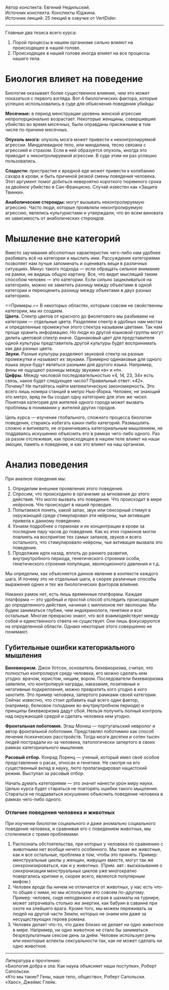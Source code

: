 Автор конспекта: Евгений Недильский.  
Источник конспекта: Конспекты Юджина.  
Источник лекций: 25 лекций в озвучке от VertDider.  

---

Главные два тезиса всего курса:
1. Порой процессы в нашем организме сильно влияют на происходящее в нашей голове.
2. Происходящее в нашей голове иногда влияет на все процессы нашего тела.

# Биология влияет на поведение
Биология оказывает более существенное влияние, чем это может показаться с первого взгляда. Вот 4 биологических фактора, которые успешно использовались в суде для объяснения поведения убийцы:

**Месячные:** в период менструации уровень женской агрессии непропорционально возрастает. Некоторые женщины, совершившие убийство во время месячных, были оправданы присяжными в том числе по причине месячных.

**Опухоль мозга:** опухоль мозга может привести к неконтролируемой агрессии. Миндалевидное тело, или миндалина, тесно связана с агрессией и страхом. Если в ней образуется опухоль, иногда это приводит к неконтролируемой агрессии. В суде этим ни раз успешно пользовались.

**Сладости:** пристрастие к вредной еде может привести к колебанию сахара в крови, и быть причиной резкой смены поведения человека. Этот аргумент помог добиться невероятно короткого тюремного срока за двойное убийство в Сан-Франциско. Случай известен как «Защита Твинки».

**Анаболические стероиды:** могут вызывать неконтролируемую агрессию. Часто люди, которые проявляли неконтролируемую агрессию, являлись культуристами и утверждали, что во всем виновата их зависимость от анаболических стероидов.

# Мышление вне категорий
Вместо заучивания абсолютных характеристик чего-либо нам удобнее разбивать всё на категории и мыслить ими. Рассуждение категориями позволяет нам лучше запоминать и оценивать вещи в различных ситуациях. Минус такого подхода — если обращать сильное внимание на рамки, не видишь общую картину. Все, что видит мыслящий таким способом человек — это категории. Если сильно зацикливаться на категориях, можно не заметить разницу между объектами в одной категории и переоценить разницу между объектами в двух разных категориях.

==Примеры.==
В некоторых областях, которым совсем не свойственны категории, мы их создаем.  
**Цвета.** Спектр цветов от красного до фиолетового мы разбиваем на категории — отдельные цвета. Разделяем спектр в удобных нам местах и определенные промежутки этого спектра называем цветами. Так нам проще хранить информацию. Но люди из другой языковой группы могут делить цветовой спектр иначе. Одинаковый цвет для представителя одной культуры представитель другой культуры будет воспринимать как два разных цвета.  
**Звуки.** Разные культуры разделяют звуковой спектр на разные промежутки и называют их звуками. Примерно одинаковые для одного языка звуки будут являться разными для другого языка. Например, фины не ощущают разницы между звуками «в» и «п».  
**Цифры.** Между числовой последовательностью «4, 14, 23, 34» есть связь, какое будет следующее число? Правильный ответ: «42». Почему? Не пытайтесь найти математическую закономерность. Это всего лишь номера станций в метро Нью-Йорка. Человек, не знающий это метро, вряд ли бы создал одну категорию для этих же чисел. Понятная категория для жителей одного города может вызвать проблемы в понимании у жителей других городов.

Цель курса — изучение глобального, сложного процесса биологии поведения, стараясь избегать каких-либо категорий. Размышлять сложно и витиевато, не ограничиваясь категориальным мышлением, не поддаваясь искушению объяснить его в рамках чего-либо одного. Раз за разом отслеживая, как происходящее в нашем теле влияет на наши эмоции, память и поведение, и как это влияет на наш организм.

# Анализ поведения
При анализе поведения мы:

1. Определим внешние проявления этого поведения.
2. Спросим, что происходило в организме за мгновения до этого действия. Что могло вызвать это поведение. Что происходит в мире нейронов. Что происходит в нашей проводке.
3. Попытаемся понять, какой запах, звук или сенсорный стимул в окружающей среде стимулировал эти нейроны, чья активация привела к данному поведению.
4. Узнаем подробнее о гормонах и их концентрации в крови за последние пару часов до поведения. Как из этих гормонов могли повлиять на восприятие тех самых запахов, звуков и всего остального, что стимулировало нейроны, чья активация вызвала это поведение.
5. Продолжим идти назад, вплоть до раннего развития, внутриутробного периода, генетического строения особи, генетического строения популяции, эволюционного давления и т.д.

Мы определим, как объясняется данное явление в контексте каждого шага. И почему это не отдельные шаги, а скорее различные способы выражения одних и тех же биологических факторов влияния.

Никаких рамок нет, есть лишь временные платформы. Каждая платформа — это удобный и простой способ отследить происходящее до определенного действия, начиная с миллионов лет эволюции. Мы будем заниматься глубже, чем эндокринологи, генетики и все остальные. Многие прекрасно знают, что всё взаимодействует между собой и единственного ответа не существует. Они лишь фокусируются на определенной области. Однако некоторые этого совершенно не понимают.

## Губительные ошибки категориального мышления
**Бихевиоризм.** Джон Уотсон, основатель бихевиоризма, считал, что полностью контролируя среду человека, его можно сделать кем угодно: врачом, юристом, нищим, вором. Последователи бихевиоризма заявляли, что контролируя награды, наказания, позитивные и негативные подкрепления, можно превратить кого угодно в кого захотите. Это пример человека, запертого рамками своей категории. Сейчас известно, что стоит добавить ещё всего один фактор, (например, белковое голодание во внутриутробном периоде) и принципы бихевиоризма дадут сбой. Нельзя получить полный контроль над окружающей средой и сделать человека кем угодно.

**Фронтальная лоботомия.** Эгаш Мониш — португальский невролог и автор фронтальной лоботомии. Представлял лоботимию как способ лечения психических расстройств. Тогда мозги десятки и сотен тысяч людей пострадали из-за человека, патологически запертого в своих рамках категориального мышления.

**Расовый отбор.** Конрад Лоренц — ученый, который имел своё особое представление о расах, этносах и генетике. Не смотря на его существенный вклад в науку, люто пропагандировал нацистский режим. Выступал за расовый отбор.

Начать думать категориями — это значит нанести урон миру науки. Целью курса будет стараться не повторять ошибки такого мышления. Стараться не поддаваться искушению объяснить поведение человека в рамках чего-либо одного.

### Отличие поведения человека и животных
При изучении биологии социального и даже аномально социального поведения человека, и сравнивая его с поведением животных, мы столкнемся с тремя проблемами:
1. Распознать обстоятельства, при которых у человека по сравнению с животными нет вообще ничего особенного. Мы такие же животные, как и все остальные, проблема в том, чтобы это принять. Пример: менструальные циклы у женщин, живущих вместе, могут так же синхронизироваться, как и у животных. (Прим. авт.: высказывания о синхронизации менструальных циклов уже многократно повергались критике и, скорее всего, являются популярным мифом.)
2. Человек вроде бы ничем не отличается от животных, у нас есть что-то общее с ними, но мы используем это совсем по-другому. Пример: человек, сидя неподвижно и играя в шахматы на турнире, может затрачивать столько же энергии, как бабуин в саванне при охоте на злейшего врага. Кроме того, мы можем переживать за людей на другой части Земли, которых не знаем или даже за несуществующих героев романа.
3. Человек делает что-то, что даже близко не делает ни одно животное в мире. Например, ни одно животное не стало бы заниматься безрезультатным сексом день за днём. Человек использует речь или некоторые аспекты сексуальности так, как не может сделать ни одно животное.

---

Литература к прочтению:  
«Биология добра и зла: Как наука объясняет наши поступки», Роберт Сапольски.  
«Кто мы такие? Гены, наше тело, общество», Роберт Сапольски.  
«Хаос», Джеймс Глейк.  